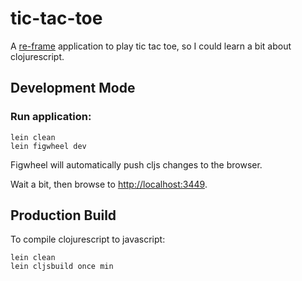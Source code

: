 # tic-tac-toe

A [re-frame](https://github.com/Day8/re-frame) application to play tic tac toe, so I could learn a bit about clojurescript.

## Development Mode

### Run application:

```
lein clean
lein figwheel dev
```

Figwheel will automatically push cljs changes to the browser.

Wait a bit, then browse to [http://localhost:3449](http://localhost:3449).

## Production Build


To compile clojurescript to javascript:

```
lein clean
lein cljsbuild once min
```
